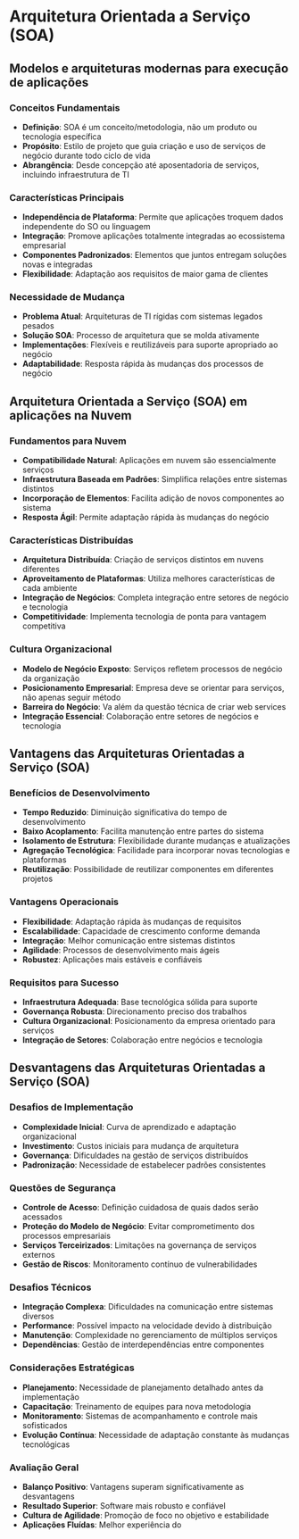 # Arquitetura Orientada a Serviço (SOA)

## Modelos e arquiteturas modernas para execução de aplicações

### Conceitos Fundamentais
- **Definição**: SOA é um conceito/metodologia, não um produto ou tecnologia específica
- **Propósito**: Estilo de projeto que guia criação e uso de serviços de negócio durante todo ciclo de vida
- **Abrangência**: Desde concepção até aposentadoria de serviços, incluindo infraestrutura de TI

### Características Principais
- **Independência de Plataforma**: Permite que aplicações troquem dados independente do SO ou linguagem
- **Integração**: Promove aplicações totalmente integradas ao ecossistema empresarial
- **Componentes Padronizados**: Elementos que juntos entregam soluções novas e integradas
- **Flexibilidade**: Adaptação aos requisitos de maior gama de clientes

### Necessidade de Mudança
- **Problema Atual**: Arquiteturas de TI rígidas com sistemas legados pesados
- **Solução SOA**: Processo de arquitetura que se molda ativamente
- **Implementações**: Flexíveis e reutilizáveis para suporte apropriado ao negócio
- **Adaptabilidade**: Resposta rápida às mudanças dos processos de negócio

## Arquitetura Orientada a Serviço (SOA) em aplicações na Nuvem

### Fundamentos para Nuvem
- **Compatibilidade Natural**: Aplicações em nuvem são essencialmente serviços
- **Infraestrutura Baseada em Padrões**: Simplifica relações entre sistemas distintos
- **Incorporação de Elementos**: Facilita adição de novos componentes ao sistema
- **Resposta Ágil**: Permite adaptação rápida às mudanças do negócio

### Características Distribuídas
- **Arquitetura Distribuída**: Criação de serviços distintos em nuvens diferentes
- **Aproveitamento de Plataformas**: Utiliza melhores características de cada ambiente
- **Integração de Negócios**: Completa integração entre setores de negócio e tecnologia
- **Competitividade**: Implementa tecnologia de ponta para vantagem competitiva

### Cultura Organizacional
- **Modelo de Negócio Exposto**: Serviços refletem processos de negócio da organização
- **Posicionamento Empresarial**: Empresa deve se orientar para serviços, não apenas seguir método
- **Barreira do Negócio**: Va além da questão técnica de criar web services
- **Integração Essencial**: Colaboração entre setores de negócios e tecnologia

## Vantagens das Arquiteturas Orientadas a Serviço (SOA)

### Benefícios de Desenvolvimento
- **Tempo Reduzido**: Diminuição significativa do tempo de desenvolvimento
- **Baixo Acoplamento**: Facilita manutenção entre partes do sistema
- **Isolamento de Estrutura**: Flexibilidade durante mudanças e atualizações
- **Agregação Tecnológica**: Facilidade para incorporar novas tecnologias e plataformas
- **Reutilização**: Possibilidade de reutilizar componentes em diferentes projetos

### Vantagens Operacionais
- **Flexibilidade**: Adaptação rápida às mudanças de requisitos
- **Escalabilidade**: Capacidade de crescimento conforme demanda
- **Integração**: Melhor comunicação entre sistemas distintos
- **Agilidade**: Processos de desenvolvimento mais ágeis
- **Robustez**: Aplicações mais estáveis e confiáveis

### Requisitos para Sucesso
- **Infraestrutura Adequada**: Base tecnológica sólida para suporte
- **Governança Robusta**: Direcionamento preciso dos trabalhos
- **Cultura Organizacional**: Posicionamento da empresa orientado para serviços
- **Integração de Setores**: Colaboração entre negócios e tecnologia

## Desvantagens das Arquiteturas Orientadas a Serviço (SOA)

### Desafios de Implementação
- **Complexidade Inicial**: Curva de aprendizado e adaptação organizacional
- **Investimento**: Custos iniciais para mudança de arquitetura
- **Governança**: Dificuldades na gestão de serviços distribuídos
- **Padronização**: Necessidade de estabelecer padrões consistentes

### Questões de Segurança
- **Controle de Acesso**: Definição cuidadosa de quais dados serão acessados
- **Proteção do Modelo de Negócio**: Evitar comprometimento dos processos empresariais
- **Serviços Terceirizados**: Limitações na governança de serviços externos
- **Gestão de Riscos**: Monitoramento contínuo de vulnerabilidades

### Desafios Técnicos
- **Integração Complexa**: Dificuldades na comunicação entre sistemas diversos
- **Performance**: Possível impacto na velocidade devido à distribuição
- **Manutenção**: Complexidade no gerenciamento de múltiplos serviços
- **Dependências**: Gestão de interdependências entre componentes

### Considerações Estratégicas
- **Planejamento**: Necessidade de planejamento detalhado antes da implementação
- **Capacitação**: Treinamento de equipes para nova metodologia
- **Monitoramento**: Sistemas de acompanhamento e controle mais sofisticados
- **Evolução Contínua**: Necessidade de adaptação constante às mudanças tecnológicas

### Avaliação Geral
- **Balanço Positivo**: Vantagens superam significativamente as desvantagens
- **Resultado Superior**: Software mais robusto e confiável
- **Cultura de Agilidade**: Promoção de foco no objetivo e estabilidade
- **Aplicações Fluídas**: Melhor experiência do